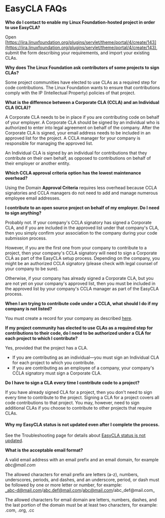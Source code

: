 # EasyCLA FAQs

**Who do I contact to enable my Linux Foundation-hosted project in order to use EasyCLA?**

Open [https://jira.linuxfoundation.org/plugins/servlet/theme/portal/4/create/143](https://jira.linuxfoundation.org/plugins/servlet/theme/portal/4/create/143), submit the form describing your requirements, and import your existing CLAs.

**Why does The Linux Foundation ask contributors of some projects to sign CLAs?**

Some project communities have elected to use CLAs as a required step for code contributions. The Linux Foundation wants to ensure that contributions comply with the IP \(Intellectual Property\) policies of that project.

**What is the difference between a Corporate CLA \(CCLA\) and an Individual CLA \(ICLA\)?**

A Corporate CLA needs to be in place if you are contributing code on behalf of your employer. A Corporate CLA should be signed by an individual who is authorized to enter into legal agreement on behalf of the company. After the Corporate CLA is signed, your email address needs to be included in an approved list for the project. A CCLA manager for your company is responsible for managing the approved list.

An Individual CLA is signed by an individual for contributions that they contribute on their own behalf, as opposed to contributions on behalf of their employer or another entity.

**Which CCLA approval criteria option has the lowest maintenance overhead?**

Using the Domain **Approval Criteria** requires less overhead because CCLA signatories and CCLA managers do not need to add and manage numerous employee email addresses.

**I contribute to an open source project on behalf of my employer. Do I need to sign anything?**

Probably not. If your company's CCLA signatory has signed a Corporate CLA, and if you are included in the approved list under that company's CLA, then you simply confirm your association to the company during your code submission process.

However, if you are the first one from your company to contribute to a project, then your company's CCLA signatory will need to sign a Corporate CLA as part of the EasyCLA setup process. Depending on the company, you might be an authorized CCLA signatory \(please check with legal counsel of your company to be sure\).

Otherwise, if your company has already signed a Corporate CLA, but you are not yet on your company's approved list, then you must be included in the approved list by your company's CCLA manager as part of the EasyCLA process.

**When I am trying to contribute code under a CCLA, what should I do if my company is not listed?**

You must create a record for your company as described [here](../contributors/corporate-contributor.md#if-your-company-is-not-in-the-list).

**If my project community has elected to use CLAs as a required step for contributions to their code, do I need to be authorized under a CLA for each project to which I contribute?**

Yes, provided that the project has a CLA.

* If you are contributing as an individual—you must sign an Individual CLA for each project to which you contribute.
* If you are contributing as an employee of a company, your company's CCLA signatory must sign a Corporate CLA.

**Do I have to sign a CLA every time I contribute code to a project?**

If you have already signed CLA for a project, then you don't need to sign every time to contribute to the project. Signing a CLA for a project covers all code contributions to that project. You may, however, need to sign additional CLAs if you choose to contribute to other projects that require CLAs.

#### Why my EasyCLA status is not updated even after I complete the process.

See the Troubleshooting page for details about [EasyCLA status is not updated](easycla-troubleshooting/#contributors-easycla-status-is-not-updated).

**What is the acceptable email format?**

A valid email address with an email prefix and an email domain, for example _abc@mail.com_ 

The allowed characters for email prefix are letters \(a-z\), numbers, underscores, periods, and dashes, and an underscore, period, or dash must be followed by one or more letter or number, for example:  
_abc-d@mail.com/abc.def@mail.com/abc@mail.com/abc\_def@mail.com_

The allowed characters for email domain are letters, numbers, dashes, and the last portion of the domain must be at least two characters, for example: .com, .org, .cc

